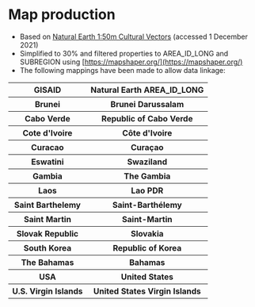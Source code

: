 # Map production

* Based on [Natural Earth 1:50m Cultural Vectors](https://www.naturalearthdata.com/http//www.naturalearthdata.com/download/50m/cultural/ne_50m_admin_0_countries.zip) (accessed 1 December 2021)
* Simplified to 30% and filtered properties to AREA_ID_LONG and SUBREGION using [https://mapshaper.org/](https://mapshaper.org/)
* The following mappings have been made to allow data linkage:
<table>
  <thead>
    <tr>
      <th>GISAID</th>
      <th>Natural Earth AREA_ID_LONG</th>
    </tr>
  </thead>
  <tbody>
    <tr>
      <th>Brunei</th>
      <th>Brunei Darussalam</th>
    </tr>
    <tr>
      <th>Cabo Verde</th>
      <th>Republic of Cabo Verde</th>
    </tr>
    <tr>
      <th>Cote d'Ivoire</th>
      <th>Côte d'Ivoire</th>
    </tr>
    <tr>
      <th>Curacao</th>
      <th>Curaçao</th>
    </tr>
    <tr>
      <th>Eswatini</th>
      <th>Swaziland</th>
    </tr>
    <tr>
      <th>Gambia</th>
      <th>The Gambia</th>
    </tr>
    <tr>
      <th>Laos</th>
      <th>Lao PDR</th>
    </tr>
    <tr>
      <th>Saint Barthelemy</th>
      <th>Saint-Barthélemy</th>
    </tr>
    <tr>
      <th>Saint Martin</th>
      <th>Saint-Martin</th>
    </tr>
    <tr>
      <th>Slovak Republic</th>
      <th>Slovakia</th>
    </tr>
    <tr>
      <th>South Korea</th>
      <th>Republic of Korea</th>
    </tr>
    <tr>
      <th>The Bahamas</th>
      <th>Bahamas</th>
    </tr>
    <tr>
      <th>USA</th>
      <th>United States</th>
    </tr>
    <tr>
      <th>U.S. Virgin Islands</th>
      <th>United States Virgin Islands</th>
    </tr>
  </tbody>
</table>
